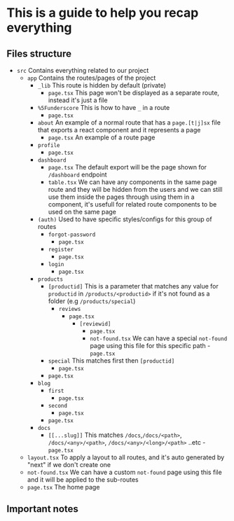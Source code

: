 # This is a guide to help you recap everything

## Files structure

- `src`
  Contains everything related to our project
  - `app`
    Contains the routes/pages of the project
    - `_lib`
      This route is hidden by default (private)
      - `page.tsx`
      This page won't be displayed as a separate route, instead it's just a file
    - `%5Funderscore`
      This is how to have `_` in a route
      - `page.tsx`
    - `about`
      An example of a normal route that has a `page.[t|j]sx` file that exports a react component and it represents a page
      - `page.tsx`
        An example of a route page
    - `profile`
      - `page.tsx`
    - `dashboard`
      - `page.tsx`
      The default export will be the page shown for `/dashboard` endpoint
      - `table.tsx`
        We can have any components in the same page route and they will be hidden from the users and we can still use them inside the pages through using them in a component, it's usefull for related route components to be used on the same page
    - `(auth)`
      Used to have specific styles/configs for this group of routes
      - `forgot-password`
        - `page.tsx`
      - `register`
        - `page.tsx`
      - `login`
        - `page.tsx`
    - `products`
      - `[productid]`
        This is a parameter that matches any value for `productid` in `/products/<productid>` if it's not found as a folder (e.g `/products/special`)
        - `reviews`
          - `page.tsx`
            - `[reviewid]`
              - `page.tsx`
              - `not-found.tsx`
        We can have a special `not-found` page using this file for this specific path - `page.tsx`
      - `special`
      This matches first then `[productid]`
        - `page.tsx`
      - `page.tsx`
    - `blog`
      - `first`
        - `page.tsx`
      - `second`
        - `page.tsx`
      - `page.tsx`
    - `docs`
      - `[[...slug]]`
        This matches `/docs`,`/docs/<path>`, `/docs/<any>/<path>`, `/docs/<any>/<long>/<path>` ..etc - `page.tsx`
  - `layout.tsx`
    To apply a layout to all routes, and it's auto generated by "next" if we don't create one
  - `not-found.tsx`
    We can have a custom `not-found` page using this file and it will be applied to the sub-routes
  - `page.tsx`
    The home page

## Important notes

<!-- ### To enable TailwindCSS
You need to `import './globals.css'` in a `page.tsx` or a `layout.tsx` -->

<!-- ## Files/Folders guide -->

<!-- ### src
This folder contains everything we mainly focus on

Like tsx/jsx files for generating the html and js files for our pages

### layout.tsx
This has common designs and components that all pages share

### page.tsx
This represents a page -->
